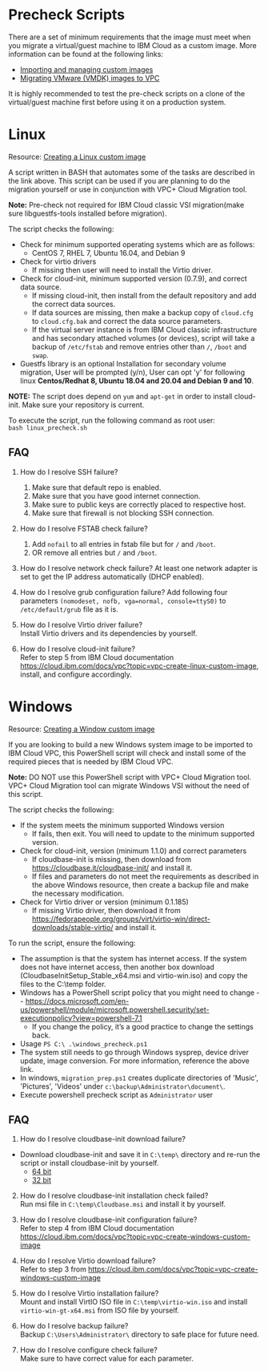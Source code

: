 # Precheck Scripts
There are a set of minimum requirements that the image must meet when you migrate a virtual/guest
machine to IBM Cloud as a custom image. More information can be found at the following links:
- [Importing and managing custom images](https://cloud.ibm.com/docs/vpc?topic=vpc-managing-images)
- [Migrating VMware (VMDK) images to VPC](https://cloud.ibm.com/docs/cloud-infrastructure?topic=cloud-infrastructure-migrating-images-vpc)

It is highly recommended to test the pre-check scripts on a clone of the virtual/guest machine
first before using it on a production system.

# Linux
Resource: [Creating a Linux custom image](https://cloud.ibm.com/docs/vpc?topic=vpc-create-linux-custom-image)

A script written in BASH that automates some of the tasks are described in the link above.  This
script can be used if you are planning to do the migration yourself or use in conjunction with VPC+ 
Cloud Migration tool.

**Note:** Pre-check not required for IBM Cloud classic VSI migration(make sure libguestfs-tools installed before migration).

The script checks the following:
- Check for minimum supported operating systems which are as follows:
     - CentOS 7, RHEL 7, Ubuntu 16.04, and Debian 9
- Check for virtio drivers
     - If missing then user will need to install the Virtio driver.
- Check for cloud-init, minimum supported version (0.7.9), and correct data source.
     - If missing cloud-init, then install from the default repository and add the correct data sources.
     - If data sources are missing, then make a backup copy of `cloud.cfg` to `cloud.cfg.bak` and correct 
the data source parameters.
     - If the virtual server instance is from IBM Cloud classic infrastructure and has secondary attached
volumes (or devices), script will take a backup of ```/etc/fstab``` and remove entries other than ```/```, ```/boot``` and ```swap```.
- Guestfs library is an optional Installation for secondary volume migration, User will be prompted (y/n), User can opt 'y' for following linux **Centos/Redhat 8, Ubuntu 18.04 and 20.04 and Debian 9 and 10**.

**NOTE:** The script does depend on `yum` and `apt-get` in order to install cloud-init.  Make sure your repository is
current.

To execute the script, run the following command as root user: </br>
```bash linux_precheck.sh```

## FAQ
1. How do I resolve SSH failure?
   1. Make sure that default repo is enabled.
   2. Make sure that you have good internet connection.
   3. Make sure to public keys are correctly placed to respective host.
   4. Make sure that firewall is not blocking SSH connection.
    
2. How do I resolve FSTAB check failure?
   1. Add `nofail` to all entries in fstab file but for `/` and `/boot`.
   2. OR remove all entries but `/` and `/boot`.

3. How do I resolve network check failure?
At least one network adapter is set to get the IP address automatically (DHCP enabled). 
    
4. How do I resolve grub configuration failure?
Add following four parameters `(nomodeset, nofb, vga=normal, console=ttyS0)` to `/etc/default/grub` file as it is.

5. How do I resolve Virtio driver failure? <br>
Install Virtio drivers and its dependencies by yourself.

6. How do I resolve cloud-init failure? <br>
Refer to step 5 from IBM Cloud documentation https://cloud.ibm.com/docs/vpc?topic=vpc-create-linux-custom-image, install, and configure accordingly.

# Windows
Resource: [Creating a Window custom image](https://cloud.ibm.com/docs/vpc?topic=vpc-create-windows-custom-image)

If you are looking to build a new Windows system image to be imported to IBM Cloud VPC, this
PowerShell script will check and install some of the required pieces that is needed by IBM Cloud
VPC.

**Note:** DO NOT use this PowerShell script with VPC+ Cloud Migration tool. VPC+ Cloud Migration
tool can migrate Windows VSI without the need of this script.

The script checks the following:
- If the system meets the minimum supported Windows version
     - If fails, then exit. You will need to update to the minimum supported version.
- Check for cloud-init, version (minimum 1.1.0) and correct parameters
     - If cloudbase-init is missing, then download from https://cloudbase.it/cloudbase-init/ and
install it.
     - If files and parameters do not meet the requirements as described in the above Windows resource,
then create a backup file and make the necessary modification.
- Check for Virtio driver or version (minimum 0.1.185)
     - If missing Virtio driver, then download it from https://fedorapeople.org/groups/virt/virtio-win/direct-downloads/stable-virtio/
and install it.

To run the script, ensure the following:

- The assumption is that the system has internet access.  If the system does not have internet
access, then another box download (CloudbaseInitSetup_Stable_x64.msi and virtio-win.iso) and copy
the files to the C:\temp folder.
- Windows has a PowerShell script policy that you might need to change -- https://docs.microsoft.com/en-us/powershell/module/microsoft.powershell.security/set-executionpolicy?view=powershell-7.1
     - If you change the policy, it’s a good practice to change the settings back.
- Usage ```PS C:\ .\windows_precheck.ps1```
- The system still needs to go through Windows sysprep, device driver update, image conversion.
For more information, reference the above link. 
- In windows, `migration_prep.ps1` creates duplicate directories of 'Music', 'Pictures', 'Videos' under `c:\backup\Administrator\document\`.
- Execute powershell precheck script as `Administrator` user

## FAQ
1. How do I resolve cloudbase-init download failure?
- Download cloudbase-init and save it in `C:\temp\` directory and re-run the script or install cloudbase-init by yourself. 
     - [64 bit](https://cloudbase.it/downloads/CloudbaseInitSetup_Stable_x64.msi "Cloudbase-init X64")
     - [32 bit](https://cloudbase.it/downloads/CloudbaseInitSetup_Stable_x86.msi "Cloudbase init X86")
   
2. How do I resolve cloudbase-init installation check failed? <br>
Run msi file in `C:\temp\Cloudbase.msi` and install it by yourself. 

3. How do I resolve cloudbase-init configuration failure? <br>
Refer to step 4 from IBM Cloud documentation https://cloud.ibm.com/docs/vpc?topic=vpc-create-windows-custom-image

4. How do I resolve Virtio download failure? <br>
Refer to step 3 from https://cloud.ibm.com/docs/vpc?topic=vpc-create-windows-custom-image 

5. How do I resolve Virtio installation failure? <br>
Mount and install VirtIO ISO file in `C:\temp\virtio-win.iso` and install `virtio-win-gt-x64.msi` from ISO file by yourself.

6. How do I resolve backup failure? <br>
Backup `C:\Users\Administrator\` directory to safe place for future need.

7. How do I resolve configure check failure? <br>
Make sure to have correct value for each parameter.
